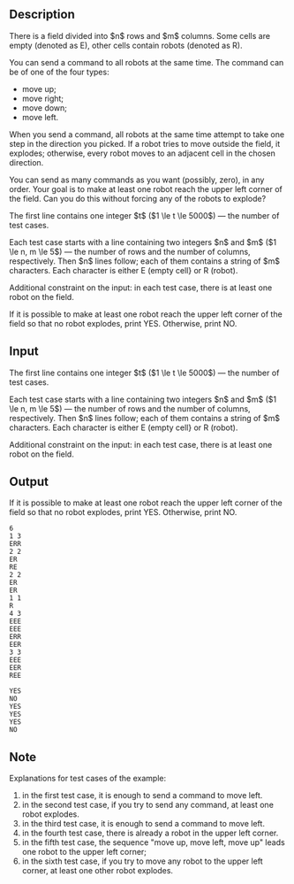 ## Description

<div><p>There is a field divided into $n$ rows and $m$ columns. Some cells are empty (denoted as <span class="tex-font-style-tt">E</span>), other cells contain robots (denoted as <span class="tex-font-style-tt">R</span>).</p><p>You can send a command to <span class="tex-font-style-bf">all robots</span> at the same time. The command can be of one of the four types:</p><ul> <li> move up; </li><li> move right; </li><li> move down; </li><li> move left. </li></ul><p>When you send a command, <span class="tex-font-style-bf">all robots at the same time</span> attempt to take one step in the direction you picked. If a robot tries to move outside the field, it explodes; otherwise, <span class="tex-font-style-bf">every robot</span> moves to an adjacent cell in the chosen direction.</p><p>You can send as many commands as you want (possibly, zero), in any order. Your goal is to make at least one robot reach the upper left corner of the field. Can you do this without forcing any of the robots to explode?</p></div><div class="input-specification"><p>The first line contains one integer $t$ ($1 \le t \le 5000$)&nbsp;— the number of test cases.</p><p>Each test case starts with a line containing two integers $n$ and $m$ ($1 \le n, m \le 5$)&nbsp;— the number of rows and the number of columns, respectively. Then $n$ lines follow; each of them contains a string of $m$ characters. Each character is either <span class="tex-font-style-tt">E</span> (empty cell} or <span class="tex-font-style-tt">R</span> (robot).</p><p>Additional constraint on the input: in each test case, there is at least one robot on the field.</p></div><div class="output-specification"><p>If it is possible to make at least one robot reach the upper left corner of the field so that no robot explodes, print <span class="tex-font-style-tt">YES</span>. Otherwise, print <span class="tex-font-style-tt">NO</span>.</p></div>

## Input

<p>The first line contains one integer $t$ ($1 \le t \le 5000$)&nbsp;— the number of test cases.</p><p>Each test case starts with a line containing two integers $n$ and $m$ ($1 \le n, m \le 5$)&nbsp;— the number of rows and the number of columns, respectively. Then $n$ lines follow; each of them contains a string of $m$ characters. Each character is either <span class="tex-font-style-tt">E</span> (empty cell} or <span class="tex-font-style-tt">R</span> (robot).</p><p>Additional constraint on the input: in each test case, there is at least one robot on the field.</p>

## Output

<p>If it is possible to make at least one robot reach the upper left corner of the field so that no robot explodes, print <span class="tex-font-style-tt">YES</span>. Otherwise, print <span class="tex-font-style-tt">NO</span>.</p>





```input1
6
1 3
ERR
2 2
ER
RE
2 2
ER
ER
1 1
R
4 3
EEE
EEE
ERR
EER
3 3
EEE
EER
REE
```




```output1
YES
NO
YES
YES
YES
NO
```



## Note

<p>Explanations for test cases of the example:</p><ol> <li> in the first test case, it is enough to send a command to move left. </li><li> in the second test case, if you try to send any command, at least one robot explodes. </li><li> in the third test case, it is enough to send a command to move left. </li><li> in the fourth test case, there is already a robot in the upper left corner. </li><li> in the fifth test case, the sequence "move up, move left, move up" leads one robot to the upper left corner; </li><li> in the sixth test case, if you try to move any robot to the upper left corner, at least one other robot explodes. </li></ol>
